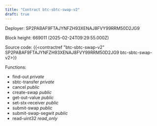 ```yaml
---
title: "Contract btc-sbtc-swap-v2"
draft: true
---
```

Deployer: SP2PABAF9FTAJYNFZH93XENAJ8FVY99RRM50D2JG9


 



Block height: 669011 (2025-02-24T09:29:55.000Z)

Source code: {{<contractref "btc-sbtc-swap-v2" SP2PABAF9FTAJYNFZH93XENAJ8FVY99RRM50D2JG9 btc-sbtc-swap-v2>}}

Functions:

* find-out _private_
* sbtc-transfer _private_
* cancel _public_
* create-swap _public_
* get-out-value _public_
* set-stx-receiver _public_
* submit-swap _public_
* submit-swap-segwit _public_
* read-uint32 _read_only_
